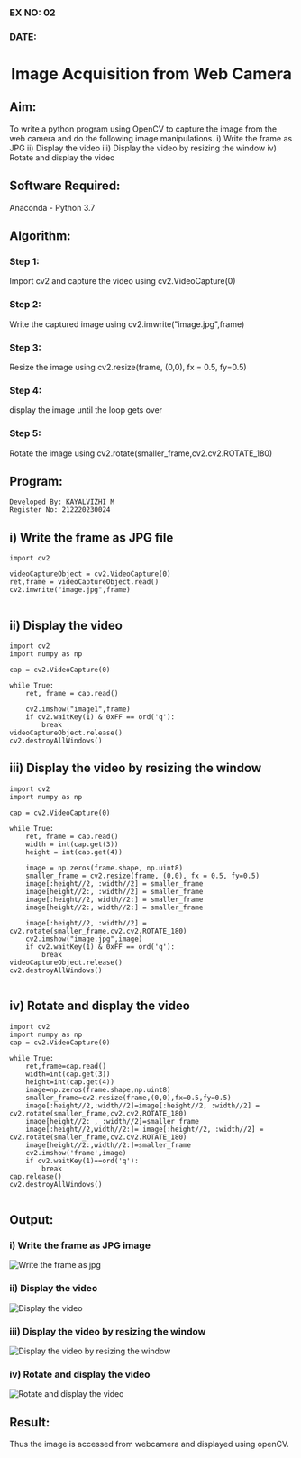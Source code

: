 ### EX NO: 02
### DATE:
# <p align="center">Image Acquisition from Web Camera</p>
## Aim:
 
To write a python program using OpenCV to capture the image from the web camera and do the following image manipulations.
i) Write the frame as JPG 
ii) Display the video 
iii) Display the video by resizing the window
iv) Rotate and display the video

## Software Required:
Anaconda - Python 3.7
## Algorithm:
### Step 1:

Import cv2 and capture the video using cv2.VideoCapture(0)

### Step 2:

Write the captured image using cv2.imwrite("image.jpg",frame)

### Step 3:

Resize the image using cv2.resize(frame, (0,0), fx = 0.5, fy=0.5)

### Step 4:

display the image until the loop gets over

### Step 5:

Rotate the image using cv2.rotate(smaller_frame,cv2.cv2.ROTATE_180)

## Program:
```
Developed By: KAYALVIZHI M
Register No: 212220230024
```
## i) Write the frame as JPG file
```python3
import cv2

videoCaptureObject = cv2.VideoCapture(0)
ret,frame = videoCaptureObject.read()
cv2.imwrite("image.jpg",frame)


```
## ii) Display the video
```python3
import cv2
import numpy as np

cap = cv2.VideoCapture(0)

while True:
    ret, frame = cap.read()

    cv2.imshow("image1",frame)
    if cv2.waitKey(1) & 0xFF == ord('q'):
        break
videoCaptureObject.release()
cv2.destroyAllWindows()

```
## iii) Display the video by resizing the window
```python3
import cv2
import numpy as np

cap = cv2.VideoCapture(0)

while True:
    ret, frame = cap.read()
    width = int(cap.get(3))
    height = int(cap.get(4))
    
    image = np.zeros(frame.shape, np.uint8)
    smaller_frame = cv2.resize(frame, (0,0), fx = 0.5, fy=0.5)
    image[:height//2, :width//2] = smaller_frame
    image[height//2:, :width//2] = smaller_frame
    image[:height//2, width//2:] = smaller_frame
    image[height//2:, width//2:] = smaller_frame

    image[:height//2, :width//2] = cv2.rotate(smaller_frame,cv2.cv2.ROTATE_180)
    cv2.imshow("image.jpg",image)
    if cv2.waitKey(1) & 0xFF == ord('q'):
        break
videoCaptureObject.release()
cv2.destroyAllWindows()


```
## iv) Rotate and display the video
```python3
import cv2
import numpy as np
cap = cv2.VideoCapture(0)

while True:
    ret,frame=cap.read()
    width=int(cap.get(3))
    height=int(cap.get(4))
    image=np.zeros(frame.shape,np.uint8)
    smaller_frame=cv2.resize(frame,(0,0),fx=0.5,fy=0.5)
    image[:height//2,:width//2]=image[:height//2, :width//2] = cv2.rotate(smaller_frame,cv2.cv2.ROTATE_180)
    image[height//2: , :width//2]=smaller_frame
    image[:height//2,width//2:]= image[:height//2, :width//2] = cv2.rotate(smaller_frame,cv2.cv2.ROTATE_180)
    image[height//2:,width//2:]=smaller_frame
    cv2.imshow('frame',image)
    if cv2.waitKey(1)==ord('q'):
        break
cap.release()
cv2.destroyAllWindows()


```
## Output:

### i) Write the frame as JPG image

![Write the frame as jpg](https://user-images.githubusercontent.com/75413726/162441687-bd8c29dc-c170-4b09-90fa-a0a6af30fee9.jpg)

### ii) Display the video

![Display the video](https://user-images.githubusercontent.com/75413726/162441753-8e189766-56e0-461b-a768-bf52185bfc10.jpg)

### iii) Display the video by resizing the window

![Display the video by resizing the window](https://user-images.githubusercontent.com/75413726/162441813-45df0d7c-cdd5-43f6-ba47-3e0077699903.jpg)

### iv) Rotate and display the video

![Rotate and display the video](https://user-images.githubusercontent.com/75413726/162441861-75a982f0-4a1f-403f-bbf7-dc932f71933b.jpg)



## Result:
Thus the image is accessed from webcamera and displayed using openCV.
